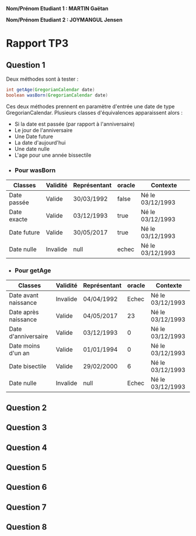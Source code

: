 **Nom/Prénom Etudiant 1 : MARTIN Gaëtan**

**Nom/Prénom Etudiant 2 : JOYMANGUL Jensen**

# Rapport TP3

## Question 1

Deux méthodes sont à tester : 

```java
int getAge(GregorianCalendar date)
boolean wasBorn(GregorianCalendar date)
```

Ces deux méthodes prennent en paramètre d'entrée une date de type GregorianCalendar. 
Plusieurs classes d'équivalences apparaissent alors : 
- Si la date est passée (par rapport à l'anniversaire)
- Le jour de l'anniversaire
- Une Date future
- La date d'aujourd'hui
- Une date nulle
- L'age pour une année bissectile

+ ### Pour wasBorn

| Classes     | Validité | Représentant | oracle | Contexte         |
|-------------|----------|--------------|--------|------------------|
| Date passée | Valide   | 30/03/1992   | false  | Né le 03/12/1993 |
| Date exacte | Valide   | 03/12/1993   | true   | Né le 03/12/1993 |
| Date future | Valide   | 30/05/2017   | true   | Né le 03/12/1993 |
| Date nulle  | Invalide | null         | echec  | Né le 03/12/1993 |

+ ### Pour getAge

| Classes              | Validité | Représentant | oracle | Contexte         |
|----------------------|----------|--------------|--------|------------------|
| Date avant naissance | Invalide | 04/04/1992   | Echec  | Né le 03/12/1993 |
| Date après naissance | Valide   | 04/05/2017   | 23     | Né le 03/12/1993 |
| Date d'anniversaire  | Valide   | 03/12/1993   | 0      | Né le 03/12/1993 |
| Date moins d'un an   | Valide   | 01/01/1994   | 0      | Né le 03/12/1993 |
| Date bisectile       | Valide   | 29/02/2000   | 6      | Né le 03/12/1993 |
| Date nulle           | Invalide | null         | Echec  | Né le 03/12/1993 |


## Question 2

## Question 3

## Question 4

## Question 5

## Question 6

## Question 7

## Question 8

